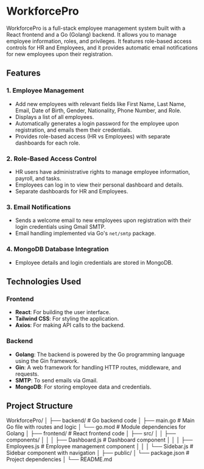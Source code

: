 # WorkforcePro

WorkforcePro is a full-stack employee management system built with a React frontend and a Go (Golang) backend. It allows you to manage employee information, roles, and privileges. It features role-based access controls for HR and Employees, and it provides automatic email notifications for new employees upon their registration.

## Features

### 1. Employee Management
- Add new employees with relevant fields like First Name, Last Name, Email, Date of Birth, Gender, Nationality, Phone Number, and Role.
- Displays a list of all employees.
- Automatically generates a login password for the employee upon registration, and emails them their credentials.
- Provides role-based access (HR vs Employees) with separate dashboards for each role.
  
### 2. Role-Based Access Control
- HR users have administrative rights to manage employee information, payroll, and tasks.
- Employees can log in to view their personal dashboard and details.
- Separate dashboards for HR and Employees.

### 3. Email Notifications
- Sends a welcome email to new employees upon registration with their login credentials using Gmail SMTP.
- Email handling implemented via Go's `net/smtp` package.
  
### 4. MongoDB Database Integration
- Employee details and login credentials are stored in MongoDB.
  
## Technologies Used

### Frontend
- **React**: For building the user interface.
- **Tailwind CSS**: For styling the application.
- **Axios**: For making API calls to the backend.

### Backend
- **Golang**: The backend is powered by the Go programming language using the Gin framework.
- **Gin**: A web framework for handling HTTP routes, middleware, and requests.
- **SMTP**: To send emails via Gmail.
- **MongoDB**: For storing employee data and credentials.

## Project Structure
WorkforcePro/ │ ├── backend/ # Go backend code │ ├── main.go # Main Go file with routes and logic │ └── go.mod # Module dependencies for Golang │ ├── frontend/ # React frontend code │ ├── src/ │ │ ├── components/ │ │ │ ├── Dashboard.js # Dashboard component │ │ │ ├── Employees.js # Employee management component │ │ │ └── Sidebar.js # Sidebar component with navigation │ ├── public/ │ └── package.json # Project dependencies │ └── README.md
